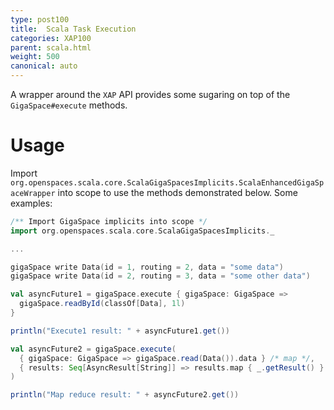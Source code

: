 ```yaml
---
type: post100
title:  Scala Task Execution
categories: XAP100
parent: scala.html
weight: 500
canonical: auto
---
```







A wrapper around the `XAP` API provides some sugaring on top of the `GigaSpace#execute` methods.

# Usage

Import `org.openspaces.scala.core.ScalaGigaSpacesImplicits.ScalaEnhancedGigaSpaceWrapper` into scope to use the methods demonstrated below.
Some examples:


```scala
/** Import GigaSpace implicits into scope */
import org.openspaces.scala.core.ScalaGigaSpacesImplicits._

...

gigaSpace write Data(id = 1, routing = 2, data = "some data")
gigaSpace write Data(id = 2, routing = 3, data = "some other data")

val asyncFuture1 = gigaSpace.execute { gigaSpace: GigaSpace =>
  gigaSpace.readById(classOf[Data], 1l)
}

println("Execute1 result: " + asyncFuture1.get())

val asyncFuture2 = gigaSpace.execute(
  { gigaSpace: GigaSpace => gigaSpace.read(Data()).data } /* map */,
  { results: Seq[AsyncResult[String]] => results.map { _.getResult() } mkString } /* reduce */
)

println("Map reduce result: " + asyncFuture2.get())
```
